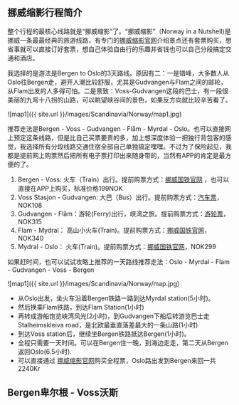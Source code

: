 
## 挪威缩影行程简介

整个行程的最核心线路就是“挪威缩影”了。“挪威缩影”（Norway in a Nutshell)是挪威一条最最经典的旅游线路，有专门的[挪威缩影官网](http://www.norwaynutshell.com)介绍景点还有套票购买，想省事就可以直接订好套票，想自己体验自由行的乐趣并省钱也可以自己分段搞定交通和酒店。

我选择的是游法是Bergen to Oslo的3天路线。原因有二：一是错峰，大多数人从Oslo往Bergen走，避开人潮比较舒服，尤其是Gudvangen与Flam之间的邮轮，从Flam出发的人多得可怕。二是景致：Voss-Gudvangen这段的巴士，有一段很美丽的九弯十八拐的山路，可以眺望峡谷间的景色，如果反方向就比较辛苦看了。

![map1]({{ site.url }}/images/Scandinavia/Norway/map1.jpg)

推荐走法是Bergen - Voss - Gudvangen - Flåm - Myrdal - Oslo。也可以直接网上预定这条线路，但是比自己买票要贵的多，加上想深度体验一把独行背包客的感觉，我选择所有分段线路交通住宿全部自己单独搞定嘿嘿。不过为了保险起见，我都是提前网上购票然后把所有电子票打印出来随身带的，当然有APP的肯定是最方便的了。

1. Bergen - Voss: 火车（Train）出行。提前购票方式：[挪威国铁官网](www.nsb.no) ，也可以直接在APP上购买，标准价格199NOK
2. Voss Stasjon - Gudvangen: 大巴（Bus）出行。提前购票方式：[汽车票](https://www.nor-way.no/nb-NO )，NOK108 
3. Gudvangen - Flåm：游轮(Ferry)出行，峡湾之旅。提前购票方式：[游轮票]( https://www.norwaysbest.com/things-to-do/fjords/fjord-cruise-naeroyfjord/ )，NOK315
4. Flam - Mydral： 高山小火车(Train)。提前购票方式：[挪威国铁官网](www.nsb.no)，NOK340
5. Mydral - Oslo： 火车(Train)。提前购票方式：[挪威国铁官网](www.nsb.no)，NOK299


如果赶时间，也可以试试攻略上推荐的一天路线推荐走法：Oslo - Myrdal - Flam - Gudvangen - Voss - Bergen

![map1]({{ site.url }}/images/Scandinavia/Norway/map.jpg)

- 从Oslo出发，坐火车沿着Bergen铁路一路到达Myrdal station(5小时)。
- 然后换乘Flam铁路，到达Flam Station(1小时)
- 再转成游船饱览峡湾风光(2小时)，到Gudvangen下船后转游览巴士走Stalheimskleiva road，是北欧最垂直落差最大的一条山路(1小时)
- 到达Voss station后，继续坐Bergen铁路抵达Bergen(1小时)。
- 全程只需要一天时间。可以在Bergen住一晚，到海边走走，第二天从Bergen返回Oslo(6.5小时).
- 可以直接通过 [挪威缩影官网](http://www.norwaynutshell.com)购买全程票，Oslo路出发到Bergen来回一共2240Kr


## Bergen卑尔根 - Voss沃斯
